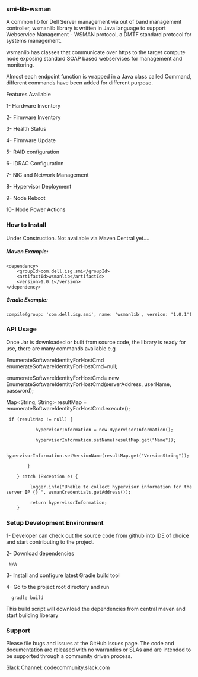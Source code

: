 ### smi-lib-wsman

A common lib for Dell Server management via out of band management controller, wsmanlib library is written in Java language to support Webservice Management - WSMAN protocol, a DMTF standard protocol for systems management.

wsmanlib has classes that communicate over https to the target compute node exposing standard SOAP based webservices for management and monitoring. 

Almost each endpoint function is wrapped in a Java class called Command, different commands have been added for different purpose.

Features Available 

 1-  Hardware Inventory 
 
 2-  Firmware Inventory 
 
 3-  Health Status
 
 4-  Firmware Update
 
 5-  RAID configuration 
 
 6-  iDRAC Configuration 
 
 7-  NIC and Network Management 
 
 8-  Hypervisor Deployment 
 
 9-  Node Reboot
 
 10- Node Power Actions 
 


### How to Install 

Under Construction. Not available via Maven Central yet.... 

##### Maven Example:
~~~
<dependency>
    <groupId>com.dell.isg.smi</groupId>
    <artifactId>wsmanlib</artifactId>
    <version>1.0.1</version>
</dependency>
~~~

##### Gradle Example:
~~~
compile(group: 'com.dell.isg.smi', name: 'wsmanlib', version: '1.0.1')
~~~
  
  
### API Usage 

Once Jar is downloaded or built from source code, the library is ready for use, there are many commands available e.g 

   EnumerateSoftwareIdentityForHostCmd enumerateSoftwareIdentityForHostCmd=null;

   enumerateSoftwareIdentityForHostCmd= new EnumerateSoftwareIdentityForHostCmd(serverAddress, userName, password);
   
   Map<String, String> resultMap = enumerateSoftwareIdentityForHostCmd.execute();
   
     if (resultMap != null) {
     
               hypervisorInformation = new HypervisorInformation();
               
               hypervisorInformation.setName(resultMap.get("Name"));
               
               hypervisorInformation.setVersionName(resultMap.get("VersionString"));
            
            }
        
        } catch (Exception e) {
        
             logger.info("Unable to collect hypervisor information for the server IP {} ", wsmanCredentials.getAddress());
             
             return hypervisorInformation;
        }
 
### Setup Development Environment 

  1- Developer can check out the source code from github into IDE of choice and start contributing to the project.

  2- Download dependencies 
  
     N/A 
    
  3- Install and configure latest Gradle build tool
  
  4- Go to the project root directory and run
     
      gradle build

   This build script will download the dependencies from central maven and start building liberary  
   


### Support

Please file bugs and issues at the GitHub issues page. The code and documentation are released with no warranties or SLAs and are intended to be supported through a community driven process.

Slack Channel: codecommunity.slack.com


